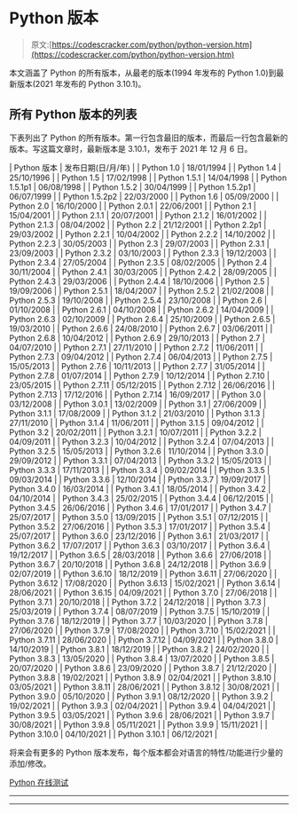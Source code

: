 # Python 版本

> 原文:[https://codescracker.com/python/python-version.htm](https://codescracker.com/python/python-version.htm)

本文涵盖了 Python 的所有版本，从最老的版本(1994 年发布的 Python 1.0)到最新版本(2021 年发布的 Python 3.10.1)。

## 所有 Python 版本的列表

下表列出了 Python 的所有版本。第一行包含最旧的版本，而最后一行包含最新的版本。写这篇文章时，最新版本是 3.10.1，发布于 2021 年 12 月 6 日。

| Python 版本 | 发布日期(日/月/年) |
| Python 1.0 | 18/01/1994 |
| Python 1.4 | 25/10/1996 |
| Python 1.5 | 17/02/1998 |
| Python 1.5.1 | 14/04/1998 |
| Python 1.5.1p1 | 06/08/1998 |
| Python 1.5.2 | 30/04/1999 |
| Python 1.5.2p1 | 06/07/1999 |
| Python 1.5.2p2 | 22/03/2000 |
| Python 1.6 | 05/09/2000 |
| Python 2.0 | 16/10/2000 |
| Python 2.0.1 | 22/06/2001 |
| Python 2.1 | 15/04/2001 |
| Python 2.1.1 | 20/07/2001 |
| Python 2.1.2 | 16/01/2002 |
| Python 2.1.3 | 08/04/2002 |
| Python 2.2 | 21/12/2001 |
| Python 2.2p1 | 29/03/2002 |
| Python 2.2.1 | 10/04/2002 |
| Python 2.2.2 | 14/10/2002 |
| Python 2.2.3 | 30/05/2003 |
| Python 2.3 | 29/07/2003 |
| Python 2.3.1 | 23/09/2003 |
| Python 2.3.2 | 03/10/2003 |
| Python 2.3.3 | 19/12/2003 |
| Python 2.3.4 | 27/05/2004 |
| Python 2.3.5 | 08/02/2005 |
| Python 2.4 | 30/11/2004 |
| Python 2.4.1 | 30/03/2005 |
| Python 2.4.2 | 28/09/2005 |
| Python 2.4.3 | 29/03/2006 |
| Python 2.4.4 | 18/10/2006 |
| Python 2.5 | 19/09/2006 |
| Python 2.5.1 | 18/04/2007 |
| Python 2.5.2 | 21/02/2008 |
| Python 2.5.3 | 19/10/2008 |
| Python 2.5.4 | 23/10/2008 |
| Python 2.6 | 01/10/2008 |
| Python 2.6.1 | 04/10/2008 |
| Python 2.6.2 | 14/04/2009 |
| Python 2.6.3 | 02/10/2009 |
| Python 2.6.4 | 25/10/2009 |
| Python 2.6.5 | 19/03/2010 |
| Python 2.6.6 | 24/08/2010 |
| Python 2.6.7 | 03/06/2011 |
| Python 2.6.8 | 10/04/2012 |
| Python 2.6.9 | 29/10/2013 |
| Python 2.7 | 04/07/2010 |
| Python 2.7.1 | 27/11/2010 |
| Python 2.7.2 | 11/06/2011 |
| Python 2.7.3 | 09/04/2012 |
| Python 2.7.4 | 06/04/2013 |
| Python 2.7.5 | 15/05/2013 |
| Python 2.7.6 | 10/11/2013 |
| Python 2.7.7 | 31/05/2014 |
| Python 2.7.8 | 01/07/2014 |
| Python 2.7.9 | 10/12/2014 |
| Python 2.7.10 | 23/05/2015 |
| Python 2.7.11 | 05/12/2015 |
| Python 2.7.12 | 26/06/2016 |
| Python 2.7.13 | 17/12/2016 |
| Python 2.7.14 | 16/09/2017 |
| Python 3.0 | 03/12/2008 |
| Python 3.0.1 | 13/02/2009 |
| Python 3.1 | 27/06/2009 |
| Python 3.1.1 | 17/08/2009 |
| Python 3.1.2 | 21/03/2010 |
| Python 3.1.3 | 27/11/2010 |
| Python 3.1.4 | 11/06/2011 |
| Python 3.1.5 | 09/04/2012 |
| Python 3.2 | 20/02/2011 |
| Python 3.2.1 | 10/07/2011 |
| Python 3.2.2 | 04/09/2011 |
| Python 3.2.3 | 10/04/2012 |
| Python 3.2.4 | 07/04/2013 |
| Python 3.2.5 | 15/05/2013 |
| Python 3.2.6 | 11/10/2014 |
| Python 3.3.0 | 29/09/2012 |
| Python 3.3.1 | 07/04/2013 |
| Python 3.3.2 | 15/05/2013 |
| Python 3.3.3 | 17/11/2013 |
| Python 3.3.4 | 09/02/2014 |
| Python 3.3.5 | 09/03/2014 |
| Python 3.3.6 | 12/10/2014 |
| Python 3.3.7 | 19/09/2017 |
| Python 3.4.0 | 16/03/2014 |
| Python 3.4.1 | 18/05/2014 |
| Python 3.4.2 | 04/10/2014 |
| Python 3.4.3 | 25/02/2015 |
| Python 3.4.4 | 06/12/2015 |
| Python 3.4.5 | 26/06/2016 |
| Python 3.4.6 | 17/01/2017 |
| Python 3.4.7 | 25/07/2017 |
| Python 3.5.0 | 13/09/2015 |
| Python 3.5.1 | 07/12/2015 |
| Python 3.5.2 | 27/06/2016 |
| Python 3.5.3 | 17/01/2017 |
| Python 3.5.4 | 25/07/2017 |
| Python 3.6.0 | 23/12/2016 |
| Python 3.6.1 | 21/03/2017 |
| Python 3.6.2 | 17/07/2017 |
| Python 3.6.3 | 03/10/2017 |
| Python 3.6.4 | 19/12/2017 |
| Python 3.6.5 | 28/03/2018 |
| Python 3.6.6 | 27/06/2018 |
| Python 3.6.7 | 20/10/2018 |
| Python 3.6.8 | 24/12/2018 |
| Python 3.6.9 | 02/07/2019 |
| Python 3.6.10 | 18/12/2019 |
| Python 3.6.11 | 27/06/2020 |
| Python 3.6.12 | 17/08/2020 |
| Python 3.6.13 | 15/02/2021 |
| Python 3.6.14 | 28/06/2021 |
| Python 3.6.15 | 04/09/2021 |
| Python 3.7.0 | 27/06/2018 |
| Python 3.7.1 | 20/10/2018 |
| Python 3.7.2 | 24/12/2018 |
| Python 3.7.3 | 25/03/2019 |
| Python 3.7.4 | 08/07/2019 |
| Python 3.7.5 | 15/10/2019 |
| Python 3.7.6 | 18/12/2019 |
| Python 3.7.7 | 10/03/2020 |
| Python 3.7.8 | 27/06/2020 |
| Python 3.7.9 | 17/08/2020 |
| Python 3.7.10 | 15/02/2021 |
| Python 3.7.11 | 28/06/2020 |
| Python 3.7.12 | 04/09/2021 |
| Python 3.8.0 | 14/10/2019 |
| Python 3.8.1 | 18/12/2019 |
| Python 3.8.2 | 24/02/2020 |
| Python 3.8.3 | 13/05/2020 |
| Python 3.8.4 | 13/07/2020 |
| Python 3.8.5 | 20/07/2020 |
| Python 3.8.6 | 23/09/2020 |
| Python 3.8.7 | 21/12/2020 |
| Python 3.8.8 | 19/02/2021 |
| Python 3.8.9 | 02/04/2021 |
| Python 3.8.10 | 03/05/2021 |
| Python 3.8.11 | 28/06/2021 |
| Python 3.8.12 | 30/08/2021 |
| Python 3.9.0 | 05/10/2020 |
| Python 3.9.1 | 08/12/2020 |
| Python 3.9.2 | 19/02/2021 |
| Python 3.9.3 | 02/04/2021 |
| Python 3.9.4 | 04/04/2021 |
| Python 3.9.5 | 03/05/2021 |
| Python 3.9.6 | 28/06/2021 |
| Python 3.9.7 | 30/08/2021 |
| Python 3.9.8 | 05/11/2021 |
| Python 3.9.9 | 15/11/2021 |
| Python 3.10.0 | 04/10/2021 |
| Python 3.10.1 | 06/12/2021 |

将来会有更多的 Python 版本发布，每个版本都会对语言的特性/功能进行少量的添加/修改。

[Python 在线测试](/exam/showtest.php?subid=10)

* * *

* * *